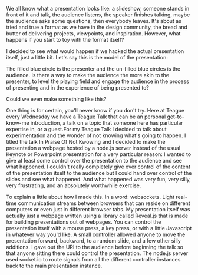 We all know what a presentation looks like: a slideshow, someone stands in front of it and talk, the audience listens, the speaker finishes talking, maybe the audience asks some questions, then everybody leaves. It's about as tried and true a format as we have in the design community, the bread and butter of delivering projects, viewpoints, and inspiration. However, what happens if you start to toy with the format itself?

I decided to see what would happen if we hacked the actual presentation itself, just a little bit. Let's say this is the model of the presentation:

The filled blue circle is the presenter and the un-filled blue circles is the audience. Is there a way to make the audience the more akin to the presenter, to level the playing field and engage the audience in the process of presenting and in the experience of being presented to? 

Could we even make something like this?

One thing is for certain, you'll never know if you don't try. Here at Teague every Wednesday we have a Teague Talk that can be an personal get-to-know-me introduction, a talk on a topic that someone here has particular expertise in, or a guest.For my Teague Talk I decided to talk about experimentation and the wonder of not knowing what's going to happen. I titled the talk In Praise Of Not Kwowing and I decided to make the presentation a webpage hosted by a node.js server instead of the usual Keynote or Powerpoint presentation for a very particular reason: I wanted to give at least some control over the presentation to the audience and see what happened. I couldn't really completely give over control of the content of the presentation itself to the audience but I could hand over control of the slides and see what happened. And what happened was very fun, very silly, very frustrating, and an absolutely worthwhile exercise.

To explain a little about how I made this. In a word: websockets. Light real-time communication streams between browsers that can reside on different computers or even just in different browser tabs. My presentation itself was actually just a webpage written using a library called Reveal.js that is made for building presentations out of webpages. You can control the presentation itself with a mouse press, a key press, or with a little Javascript in whatever way you'd like. A small controller allowed anyone to move the presentation forward, backward, to a random slide, and a few other silly additions. I gave out the URI to the audience before beginning the talk so that anyone sitting there could control the presentation. The node.js server used socket.io to route signals from all the different controller instances back to the main presentation instance.